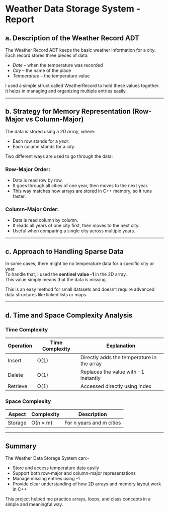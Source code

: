 # Weather Data Storage System - Report

## a. Description of the Weather Record ADT

The Weather Record ADT keeps the basic weather information for a city.  
Each record stores three pieces of data:
- *Date* – when the temperature was recorded  
- *City* – the name of the place  
- *Temperature* – the temperature value  

I used a simple struct called WeatherRecord to hold these values together.  
It helps in managing and organizing multiple entries easily.

---

## b. Strategy for Memory Representation (Row-Major vs Column-Major)

The data is stored using a *2D array*, where:
- Each row stands for a *year*.
- Each column stands for a *city*.

Two different ways are used to go through the data:

### Row-Major Order:
- Data is read row by row.
- It goes through all cities of one year, then moves to the next year.
- This way matches how arrays are stored in C++ memory, so it runs faster.

### Column-Major Order:
- Data is read column by column.
- It reads all years of one city first, then moves to the next city.
- Useful when comparing a single city across multiple years.

---

## c. Approach to Handling Sparse Data

In some cases, there might be no temperature data for a specific city or year.  
To handle that, I used the **sentinel value -1** in the 2D array.  
This value simply means that the data is missing.  

This is an easy method for small datasets and doesn’t require advanced data structures like linked lists or maps.

---

## d. Time and Space Complexity Analysis

### Time Complexity
| Operation | Time Complexity | Explanation |
|------------|----------------|--------------|
| Insert | O(1) | Directly adds the temperature in the array |
| Delete | O(1) | Replaces the value with -1 instantly |
| Retrieve | O(1) | Accessed directly using index |

### Space Complexity
| Aspect | Complexity | Description |
|---------|-------------|-------------|
| Storage | O(n × m) | For n years and m cities |

---

## Summary

The Weather Data Storage System can:-
- Store and access temperature data easily  
- Support both row-major and column-major representations  
- Manage missing entries using -1  
- Provide clear understanding of how 2D arrays and memory layout work in C++  

This project helped me practice arrays, loops, and class concepts in a simple and meaningful way.